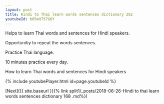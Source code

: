 ```yaml
---
layout: post
title: Hindi to Thai learn words sentences dictionary 282 
youtubeId: b65mU757G6Y
---
```

 
 
Helps to learn Thai words and sentences for Hindi speakers.

Opportunitiy to repeat the words sentences. 

Practice Thai language. 
 
10 minutes practice every day. 
 
How to learn Thai words and sentences for Hindi speakers 
 
{% include youtubePlayer.html id=page.youtubeId %}
 
 
[Next]({{ site.baseurl }}{% link  split1/_posts/2018-06-26-Hindi to thai learn words sentences dictionary 168 .md%})
 
